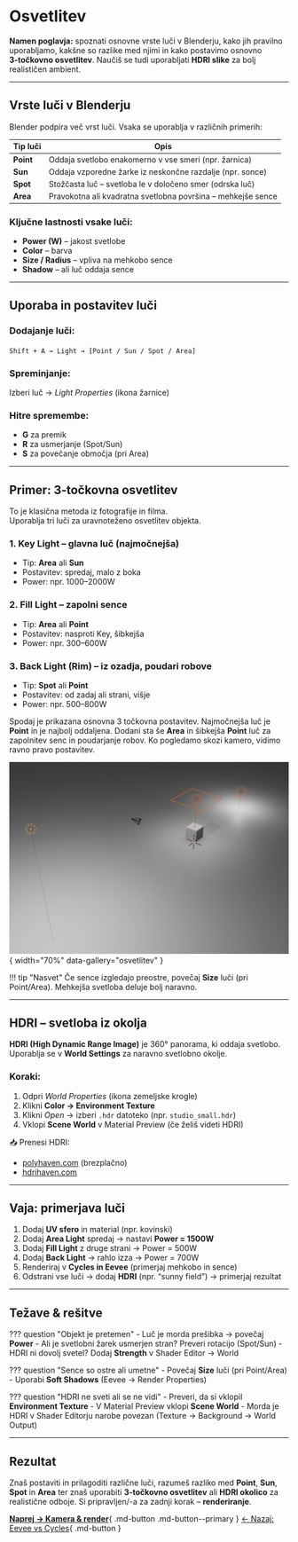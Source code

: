 # Osvetlitev

**Namen poglavja:** spoznati osnovne vrste luči v Blenderju, kako jih pravilno uporabljamo, kakšne so razlike med njimi in kako postavimo osnovno **3‑točkovno osvetlitev**. Naučiš se tudi uporabljati **HDRI slike** za bolj realističen ambient.

---

## Vrste luči v Blenderju

Blender podpira več vrst luči. Vsaka se uporablja v različnih primerih:

| Tip luči     | Opis |
|--------------|------|
| **Point**    | Oddaja svetlobo enakomerno v vse smeri (npr. žarnica) |
| **Sun**      | Oddaja vzporedne žarke iz neskončne razdalje (npr. sonce) |
| **Spot**     | Stožčasta luč – svetloba le v določeno smer (odrska luč) |
| **Area**     | Pravokotna ali kvadratna svetlobna površina – mehkejše sence |

### Ključne lastnosti vsake luči:
- **Power (W)** – jakost svetlobe
- **Color** – barva
- **Size / Radius** – vpliva na mehkobo sence
- **Shadow** – ali luč oddaja sence

---

## Uporaba in postavitev luči

### Dodajanje luči:
`Shift + A → Light → [Point / Sun / Spot / Area]`

### Spreminjanje:
Izberi luč → *Light Properties* (ikona žarnice)

### Hitre spremembe:
- **G** za premik
- **R** za usmerjanje (Spot/Sun)
- **S** za povečanje območja (pri Area)

---

## Primer: 3‑točkovna osvetlitev

To je klasična metoda iz fotografije in filma.  
Uporablja tri luči za uravnoteženo osvetlitev objekta.

### 1. **Key Light** – glavna luč (najmočnejša)
- Tip: **Area** ali **Sun**
- Postavitev: spredaj, malo z boka
- Power: npr. 1000–2000W

### 2. **Fill Light** – zapolni sence
- Tip: **Area** ali **Point**
- Postavitev: nasproti Key, šibkejša
- Power: npr. 300–600W

### 3. **Back Light (Rim)** – iz ozadja, poudari robove
- Tip: **Spot** ali **Point**
- Postavitev: od zadaj ali strani, višje
- Power: npr. 500–800W

Spodaj je prikazana osnovna 3 točkovna postavitev. Najmočnejša luč je **Point** in je najbolj oddaljena. Dodani sta še
**Area** in šibkejša **Point** luč za zapolnitev senc in poudarjanje robov. Ko pogledamo skozi kamero, vidimo ravno
pravo postavitev.

![3-točkovna osvetlitev](../assets/img/three_point_setup.png){ width="70%" data-gallery="osvetlitev" }

!!! tip "Nasvet"
    Če sence izgledajo preostre, povečaj **Size** luči (pri Point/Area). Mehkejša svetloba deluje bolj naravno.

---

## HDRI – svetloba iz okolja

**HDRI (High Dynamic Range Image)** je 360° panorama, ki oddaja svetlobo.  
Uporablja se v **World Settings** za naravno svetlobno okolje.

### Koraki:
1. Odpri *World Properties* (ikona zemeljske krogle)
2. Klikni **Color → Environment Texture**
3. Klikni *Open* → izberi `.hdr` datoteko (npr. `studio_small.hdr`)
4. Vklopi **Scene World** v Material Preview (če želiš videti HDRI)

📥 Prenesi HDRI:  
- [polyhaven.com](https://polyhaven.com/hdris) (brezplačno)
- [hdrihaven.com](https://hdrihaven.com)

---

## Vaja: primerjava luči

1. Dodaj **UV sfero** in material (npr. kovinski)
2. Dodaj **Area Light** spredaj → nastavi **Power = 1500W**
3. Dodaj **Fill Light** z druge strani → Power = 500W
4. Dodaj **Back Light** → rahlo izza → Power = 700W
5. Renderiraj v **Cycles in Eevee** (primerjaj mehkobo in sence)
6. Odstrani vse luči → dodaj **HDRI** (npr. “sunny field”) → primerjaj rezultat

---

## Težave & rešitve

??? question "Objekt je pretemen"
    - Luč je morda prešibka → povečaj **Power**
    - Ali je svetlobni žarek usmerjen stran? Preveri rotacijo (Spot/Sun)
    - HDRI ni dovolj svetel? Dodaj **Strength** v Shader Editor → World

??? question "Sence so ostre ali umetne"
    - Povečaj **Size** luči (pri Point/Area)
    - Uporabi **Soft Shadows** (Eevee → Render Properties)

??? question "HDRI ne sveti ali se ne vidi"
    - Preveri, da si vklopil **Environment Texture**
    - V Material Preview vklopi **Scene World**
    - Morda je HDRI v Shader Editorju narobe povezan (Texture → Background → World Output)

---

## Rezultat

Znaš postaviti in prilagoditi različne luči, razumeš razliko med **Point**, **Sun**, **Spot** in **Area** ter znaš uporabiti **3-točkovno osvetlitev** ali **HDRI okolico** za realistične odboje. Si pripravljen/-a za zadnji korak – **renderiranje**.

[**Naprej → Kamera & render**](kamera-in-render.md){ .md-button .md-button--primary }
[← Nazaj: Eevee vs Cycles](eevee-vs-cycles.md){ .md-button }
